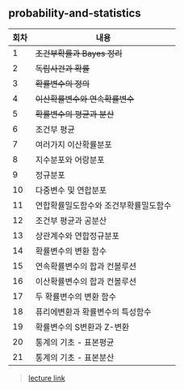 ## probability-and-statistics

|회차|내용|
|--|--|
|1| ~~조건부확률과 Bayes 정리~~|
|2| ~~독립사건과 확률~~|
|3| ~~확률변수의 정의~~|
|4| ~~이산확률변수와 연속확률변수~~|
|5| ~~확률변수의 평균과 분산~~|
|6| 조건부 평균|
|7| 여러가지 이산확률분포|
|8| 지수분포와 어랑분포|
|9| 정규분포|
|10| 다중변수 및 연합분포|
|11| 연합확률밀도함수와 조건부확률밀도함수|
|12| 조건부 평균과 공분산|
|13| 상관계수와 연합정규분포|
|14| 확률변수의 변환 함수|
|15| 연속확률변수의 합과 컨볼루션|
|16| 이산확률변수의 합과 컨볼루션|
|17| 두 확률변수의 변환 함수|
|18| 퓨리에변환과 확률변수의 특성함수|
|19| 확률변수의 S변환과 Z-변환|
|20| 통계의 기초 - 표본평균|
|21| 통계의 기초 - 표본분산|

> [lecture link](https://www.youtube.com/playlist?list=PLSN_PltQeOyjmRIsC7VNirXOBqWoypd4V)
